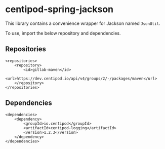 # centipod-spring-jackson

This library contains a convenience wrapper for Jackson named `JsonUtil`.

To use, import the below repository and dependencies.

## Repositories

```
<repositories>
    <repository>
        <id>gitlab-maven</id>
        <url>https://dev.centipod.io/api/v4/groups/2/-/packages/maven</url>
    </repository>
</repositories>
```

## Dependencies

```
<dependencies>
    <dependency>
        <groupId>io.centipod</groupId>
        <artifactId>centipod-logging</artifactId>
        <version>1.2.3</version>
    </dependency>
</dependencies>
```